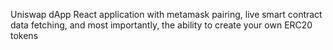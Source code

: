 Uniswap dApp React application with metamask pairing, live smart contract data fetching, and most importantly, the ability to create your own ERC20 tokens